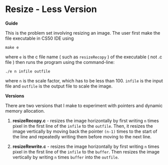 # Resize - Less Version

**Guide**

This is the problem set involving resizing an image. The user first make the file executable in CS50 IDE using

`make e`

where `e` is the c file name ( such as `resizeRecopy` ) of the executable ( not .c file ) then runs the program using the command-line: 

`./e n infile outfile`

where `n` is the scale factor, which has to be less than 100. `infile` is the input file and `outfile` is the output file to scale the image.

**Versions**

There are two versions that I make to experiment with pointers and dynamic memory allocation.

1. **resizeRecopy.c** - resizes the image horizontally by first writing `n` times pixel in the first line of the `infile` to the `outfile`. Then, it resizes the image vertically by moving back the pointer `(n-1)` times to the start of the line and repeatedly writing them before moving to the next line.

2. **resizeRewrite.c** - resizes the image horizontally by first writing `n` times pixel in the first line of the `infile` to the `buffer`. Then resizes the image vertically by writing `n` times `buffer` into the `outfile`.

